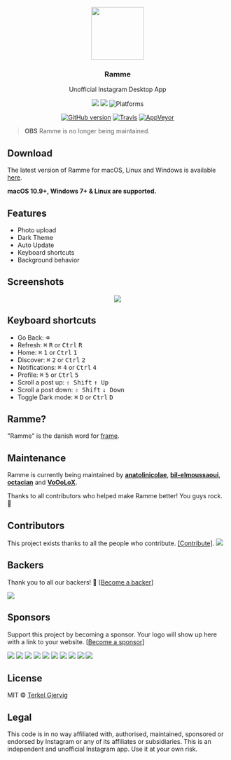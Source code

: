 <p align="center">
  <img src="https://github.com/terkelg/ramme/blob/master/media/icon.png?raw=true" height="120" />
  <h3 align="center">Ramme</h3>
  <p align="center">Unofficial Instagram Desktop App</p>
  <p align="center">
    <a href="https://github.com/terkelg/ramme/releases"><a href="#backers" alt="sponsors on Open Collective"><img src="https://opencollective.com/ramme/backers/badge.svg" /></a> <a href="#sponsors" alt="Sponsors on Open Collective"><img src="https://opencollective.com/ramme/sponsors/badge.svg" /></a> <img src="https://img.shields.io/badge/platform-macOS%20%7C%20Windows%20%7C%20Linux-lightgrey.svg" alt="Platforms"></a>
  </p>
  <p align="center">
    <a href="https://github.com/terkelg/ramme"><img src="https://img.shields.io/github/release/terkelg/ramme.svg" alt="GitHub version"></a>
    <a href="https://travis-ci.org/terkelg/ramme"><img src="https://img.shields.io/travis/terkelg/ramme.svg" alt="Travis"></a>
    <a href="https://ci.appveyor.com/project/terkelg/ramme"><img src="https://img.shields.io/appveyor/ci/terkelg/ramme.svg" alt="AppVeyor"></a>
  </p>
</p>

> **OBS** Ramme is no longer being maintained.

## Download

The latest version of Ramme for macOS, Linux and Windows is available [here](https://github.com/terkelg/ramme/releases).

**macOS 10.9+, Windows 7+ & Linux are supported.**

## Features

- Photo upload
- Dark Theme
- Auto Update
- Keyboard shortcuts
- Background behavior

## Screenshots

<p align="center">
  <img src="https://github.com/terkelg/ramme/blob/master/media/strip.png?raw=true" />
</p>

## Keyboard shortcuts

- Go Back: <kbd>⌫</kbd>
- Refresh: <kbd>⌘</kbd> <kbd>R</kbd> or <kbd>Ctrl</kbd> <kbd>R</kbd>
- Home: <kbd>⌘</kbd> <kbd>1</kbd> or <kbd>Ctrl</kbd> <kbd>1</kbd>
- Discover: <kbd>⌘</kbd> <kbd>2</kbd> or <kbd>Ctrl</kbd> <kbd>2</kbd>
- Notifications: <kbd>⌘</kbd> <kbd>4</kbd> or <kbd>Ctrl</kbd> <kbd>4</kbd>
- Profile: <kbd>⌘</kbd> <kbd>5</kbd> or <kbd>Ctrl</kbd> <kbd>5</kbd>
- Scroll a post up: <kbd>⇧ Shift</kbd> <kbd>↑ Up</kbd>
- Scroll a post down: <kbd>⇧ Shift</kbd> <kbd>↓ Down</kbd>
- Toggle Dark mode: <kbd>⌘</kbd> <kbd>D</kbd> or <kbd>Ctrl</kbd> <kbd>D</kbd>

## Ramme?

"Ramme" is the danish word for [frame](http://en.bab.la/dictionary/english-danish/frame).

## Maintenance

Ramme is currently being maintained by **[anatolinicolae](https://github.com/anatolinicolae)**, **[bil-elmoussaoui](https://github.com/bil-elmoussaoui)**, **[octacian](https://github.com/octacian)** and **[VoOoLoX](https://github.com/VoOoLoX)**.

Thanks to all contributors who helped make Ramme better! You guys rock. 🎉

## Contributors

This project exists thanks to all the people who contribute. [[Contribute]](CONTRIBUTING.md).
<a href="graphs/contributors"><img src="https://opencollective.com/ramme/contributors.svg?width=890" /></a>

## Backers

Thank you to all our backers! 🙏 [[Become a backer](https://opencollective.com/ramme#backer)]

<a href="https://opencollective.com/ramme#backers" target="_blank"><img src="https://opencollective.com/ramme/backers.svg?width=890"></a>

## Sponsors

Support this project by becoming a sponsor. Your logo will show up here with a link to your website. [[Become a sponsor](https://opencollective.com/ramme#sponsor)]

<a href="https://opencollective.com/ramme/sponsor/0/website" target="_blank"><img src="https://opencollective.com/ramme/sponsor/0/avatar.svg"></a>
<a href="https://opencollective.com/ramme/sponsor/1/website" target="_blank"><img src="https://opencollective.com/ramme/sponsor/1/avatar.svg"></a>
<a href="https://opencollective.com/ramme/sponsor/2/website" target="_blank"><img src="https://opencollective.com/ramme/sponsor/2/avatar.svg"></a>
<a href="https://opencollective.com/ramme/sponsor/3/website" target="_blank"><img src="https://opencollective.com/ramme/sponsor/3/avatar.svg"></a>
<a href="https://opencollective.com/ramme/sponsor/4/website" target="_blank"><img src="https://opencollective.com/ramme/sponsor/4/avatar.svg"></a>
<a href="https://opencollective.com/ramme/sponsor/5/website" target="_blank"><img src="https://opencollective.com/ramme/sponsor/5/avatar.svg"></a>
<a href="https://opencollective.com/ramme/sponsor/6/website" target="_blank"><img src="https://opencollective.com/ramme/sponsor/6/avatar.svg"></a>
<a href="https://opencollective.com/ramme/sponsor/7/website" target="_blank"><img src="https://opencollective.com/ramme/sponsor/7/avatar.svg"></a>
<a href="https://opencollective.com/ramme/sponsor/8/website" target="_blank"><img src="https://opencollective.com/ramme/sponsor/8/avatar.svg"></a>
<a href="https://opencollective.com/ramme/sponsor/9/website" target="_blank"><img src="https://opencollective.com/ramme/sponsor/9/avatar.svg"></a>

## License

MIT © [Terkel Gjervig](https://terkel.com)

## Legal

This code is in no way affiliated with, authorised, maintained, sponsored or endorsed by Instagram or any of its affiliates or subsidiaries. This is an independent and unofficial Instagram app. Use it at your own risk.
